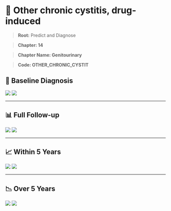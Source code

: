 # 🧬 Other chronic cystitis, drug-induced
    
> **Root:** Predict and Diagnose

> **Chapter: 14**

> **Chapter Name: Genitourinary**

> **Code: OTHER_CHRONIC_CYSTIT**

## 🧪 Baseline Diagnosis

<img src="/Predict/Figures/Baseline/IMP/OTHER_CHRONIC_CYSTIT.png" />

<CsvTableIMP src="/Predict_Data/Baseline/IMP/IMP_OTHER_CHRONIC_CYSTIT.csv" label="🔍 View full results" />

<img src="/Predict/Figures/Baseline/ROC/OTHER_CHRONIC_CYSTIT.png" />

<CsvTableROC src="/Predict_Data/Baseline/EVA/OTHER_CHRONIC_CYSTIT.csv" label="🔍 View full results" />

---

## 📊 Full Follow-up

<img src="/Predict/Figures/ALL/IMP/OTHER_CHRONIC_CYSTIT.png" />

<CsvTableIMP src="/Predict_Data/ALL/IMP/IMP_OTHER_CHRONIC_CYSTIT.csv" label="🔍 View full results" />

<img src="/Predict/Figures/ALL/ROC/OTHER_CHRONIC_CYSTIT.png" />

<CsvTableROC src="/Predict_Data/ALL/EVA/OTHER_CHRONIC_CYSTIT.csv" label="🔍 View full results" />

---

## 📈 Within 5 Years

<img src="/Predict/Figures/FYears/IMP/OTHER_CHRONIC_CYSTIT.png" />

<CsvTableIMP src="/Predict_Data/FYears/IMP/IMP_OTHER_CHRONIC_CYSTIT.csv" label="🔍 View full results" />

<img src="/Predict/Figures/FYears/ROC/OTHER_CHRONIC_CYSTIT.png" />

<CsvTableROC src="/Predict_Data/FYears/EVA/OTHER_CHRONIC_CYSTIT.csv" label="🔍 View full results" />

---

## 📉 Over 5 Years

<img src="/Predict/Figures/OverFYears/IMP/OTHER_CHRONIC_CYSTIT.png" />

<CsvTableIMP src="/Predict_Data/OverFYears/IMP/IMP_OTHER_CHRONIC_CYSTIT.csv" label="🔍 View full results" />

<img src="/Predict/Figures/OverFYears/ROC/OTHER_CHRONIC_CYSTIT.png" />

<CsvTableROC src="/Predict_Data/OverFYears/EVA/OTHER_CHRONIC_CYSTIT.csv" label="🔍 View full results" />
